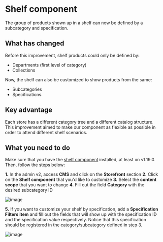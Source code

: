 # Shelf component 

The group of products shown up in a shelf can now be defined by a subcategory and specification. 

## What has changed

Before this improvement, shelf products could only be defined by:

- Departments (first level of category)
- Collections

Now, the shelf can also be customized to show products from the same:

- Subcategories
- Specifications

## Key advantage 

Each store has a different category tree and a different catalog structure. This improvement aimed to make our component as flexible as possible in order to attend different shelf scenarios. 

 ## What you need to do

 Make sure that you have the [shelf component](https://github.com/vtex-apps/shelf) installed, at least on v1.19.0. Then, follow the steps below:

__1.__ In the admin v2, access __CMS__ and click on the __Storefront__ section
__2.__ Click on the __Shelf component__ that you'd like to customize
__3.__ Select the __content scope__ that you want to change
__4.__ Fill out the field __Category__ with the desired subcategory ID 

![image](https://user-images.githubusercontent.com/52087100/60180793-31384b80-97f7-11e9-951a-93cfd80db6ff.png)


__5.__ If you want to customize your shelf by specification, add a __Specification Filters item__ and fill out the fields that will show up with the specification ID and the specification value respectively.  Notice that this specification should be registered in the category/subcategory defined in step 3.


![image](https://user-images.githubusercontent.com/52087100/60180873-60e75380-97f7-11e9-9b24-c54f3fd0c6be.png)
